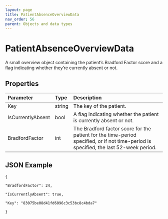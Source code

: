 ```yaml
---
layout: page
title: PatientAbsenceOverviewData
nav_order: 56
parent: Objects and data types
---
```


# PatientAbsenceOverviewData

A small overview object containing the patient’s Bradford Factor score and a flag indicating whether they’re currently absent or not.

## Properties

| Parameter | Type   | Description                                                 |
|:----------|:-------|:------------------------------------------------------------|
| Key | string | The key of the patient. |
| IsCurrentlyAbsent | bool | A flag indicating whether the patient is currently absent or not. |
| BradfordFactor | int | The Bradford factor score for the patient for the time-period specified, or if not time-period is specified, the last 52-week period. |

## JSON Example

```
{

"BradfordFactor": 24,

"IsCurrentlyAbsent": true,

"Key": "83075be08d41fd6096c3c53bc8c4bda7"

}
```
